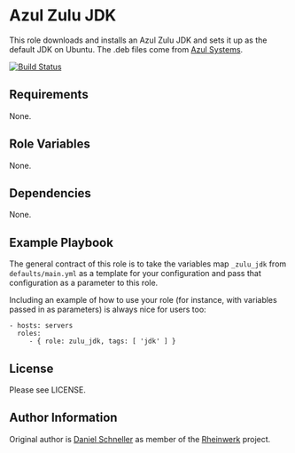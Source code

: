 Azul Zulu JDK
=========

This role downloads and installs an Azul Zulu JDK and sets it up as the default JDK on Ubuntu. The .deb files come from [Azul Systems](https://zulu.org).

[![Build Status](https://github.com/Rheinwerk/ansible-role-zulu_jdk/actions/workflows/ci.yml/badge.svg)](https://github.com/Rheinwerk/ansible-role-zulu_jdk/actions/workflows/ci.yml)

Requirements
------------

None.

Role Variables
--------------

None.

Dependencies
-----------

None.

Example Playbook
----------------

The general contract of this role is to take the variables map `_zulu_jdk` from `defaults/main.yml` as a template for your configuration and pass that configuration as a parameter to this role.

Including an example of how to use your role (for instance, with variables passed in as parameters) is always nice for users too:

    - hosts: servers
      roles:
         - { role: zulu_jdk, tags: [ 'jdk' ] }

License
-------

Please see LICENSE.

Author Information
------------------

Original author is [Daniel Schneller](https://github.com/dschneller) as member of the [Rheinwerk](https://github.com/Rheinwerk) project.

